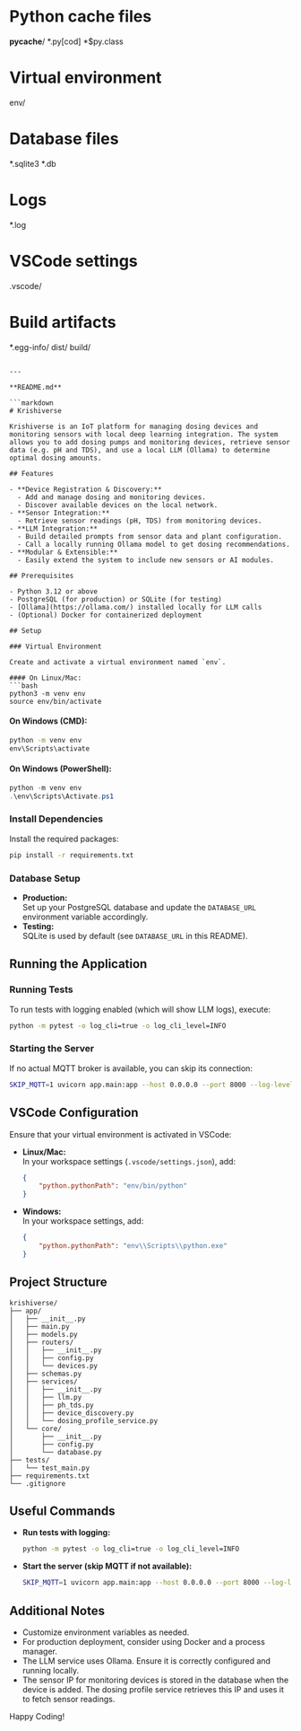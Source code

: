 # Python cache files
__pycache__/
*.py[cod]
*$py.class

# Virtual environment
env/

# Database files
*.sqlite3
*.db

# Logs
*.log

# VSCode settings
.vscode/

# Build artifacts
*.egg-info/
dist/
build/
```

---

**README.md**

```markdown
# Krishiverse

Krishiverse is an IoT platform for managing dosing devices and monitoring sensors with local deep learning integration. The system allows you to add dosing pumps and monitoring devices, retrieve sensor data (e.g. pH and TDS), and use a local LLM (Ollama) to determine optimal dosing amounts.

## Features

- **Device Registration & Discovery:** 
  - Add and manage dosing and monitoring devices.
  - Discover available devices on the local network.
- **Sensor Integration:**
  - Retrieve sensor readings (pH, TDS) from monitoring devices.
- **LLM Integration:**
  - Build detailed prompts from sensor data and plant configuration.
  - Call a locally running Ollama model to get dosing recommendations.
- **Modular & Extensible:**
  - Easily extend the system to include new sensors or AI modules.

## Prerequisites

- Python 3.12 or above
- PostgreSQL (for production) or SQLite (for testing)
- [Ollama](https://ollama.com/) installed locally for LLM calls
- (Optional) Docker for containerized deployment

## Setup

### Virtual Environment

Create and activate a virtual environment named `env`.

#### On Linux/Mac:
```bash
python3 -m venv env
source env/bin/activate
```

#### On Windows (CMD):
```cmd
python -m venv env
env\Scripts\activate
```

#### On Windows (PowerShell):
```powershell
python -m venv env
.\env\Scripts\Activate.ps1
```

### Install Dependencies

Install the required packages:
```bash
pip install -r requirements.txt
```

### Database Setup

- **Production:**  
  Set up your PostgreSQL database and update the `DATABASE_URL` environment variable accordingly.
- **Testing:**  
  SQLite is used by default (see `DATABASE_URL` in this README).

## Running the Application

### Running Tests

To run tests with logging enabled (which will show LLM logs), execute:
```bash
python -m pytest -o log_cli=true -o log_cli_level=INFO
```

### Starting the Server

If no actual MQTT broker is available, you can skip its connection:
```bash
SKIP_MQTT=1 uvicorn app.main:app --host 0.0.0.0 --port 8000 --log-level info
```

## VSCode Configuration

Ensure that your virtual environment is activated in VSCode:

- **Linux/Mac:**  
  In your workspace settings (`.vscode/settings.json`), add:
  ```json
  {
      "python.pythonPath": "env/bin/python"
  }
  ```

- **Windows:**  
  In your workspace settings, add:
  ```json
  {
      "python.pythonPath": "env\\Scripts\\python.exe"
  }
  ```

## Project Structure

```
krishiverse/
├── app/
│   ├── __init__.py
│   ├── main.py
│   ├── models.py
│   ├── routers/
│   │   ├── __init__.py
│   │   ├── config.py
│   │   └── devices.py
│   ├── schemas.py
│   ├── services/
│   │   ├── __init__.py
│   │   ├── llm.py
│   │   ├── ph_tds.py
│   │   ├── device_discovery.py
│   │   └── dosing_profile_service.py
│   └── core/
│       ├── __init__.py
│       ├── config.py
│       └── database.py
├── tests/
│   └── test_main.py
├── requirements.txt
└── .gitignore
```

## Useful Commands

- **Run tests with logging:**
  ```bash
  python -m pytest -o log_cli=true -o log_cli_level=INFO
  ```
- **Start the server (skip MQTT if not available):**
  ```bash
  SKIP_MQTT=1 uvicorn app.main:app --host 0.0.0.0 --port 8000 --log-level info
  ```

## Additional Notes

- Customize environment variables as needed.
- For production deployment, consider using Docker and a process manager.
- The LLM service uses Ollama. Ensure it is correctly configured and running locally.
- The sensor IP for monitoring devices is stored in the database when the device is added. The dosing profile service retrieves this IP and uses it to fetch sensor readings.

Happy Coding!
